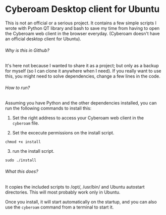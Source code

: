 # Cyberoam Desktop client for Ubuntu

This is not an official or a serious project. It contains a few simple scripts I wrote with Python QT library and bash to save my time from having to open the Cyberoam web client in the browser everyday. (Cyberoam doesn't have an official desktop client for Ubuntu). 


###### Why is this in Github? 

It's here not because I wanted to share it as a project; but only as a backup for myself (so I can clone it anywhere when I need). If you really want to use this, you might need to solve dependencies, change a few lines in the code.

###### How to run?

Assuming you have Python and the other dependencies installed, you can run the following commands to install this:

1. Set the right address to access your Cyberoam web client in the `cyberoam` file.

2. Set the excecute permissions on the install script.

```chmod +x install```

3. run the install script.

```sudo ./install```

###### What this does? 
It copies the included scripts to /opt/, /usr/bin/ and Ubuntu autostart directories. This will most probably work only in Ubuntu.

Once you install, it will start automatically on the startup, and you can also use the `cyberoam` command from a terminal to start it.
